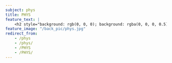 ```yaml
---
subject: phys
title: PHYS
feature_text: |
    <h2 style="background: rgb(0, 0, 0); background: rgba(0, 0, 0, 0.5); color: #f1f1f1; padding: 10px;">PHYS</h2>
feature_image: "/back_pic/phys.jpg"
redirect_from:
    - /phys
    - /phys/
    - /PHYS
    - /PHYS/
---
```

